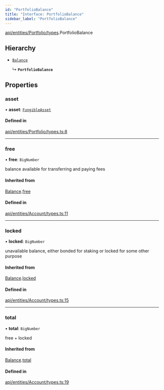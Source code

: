```yaml
---
id: "PortfolioBalance"
title: "Interface: PortfolioBalance"
sidebar_label: "PortfolioBalance"
---
```


[api/entities/Portfolio/types](../../../../../../modules/API/Entities/Portfolio/Types/Types.md).PortfolioBalance

## Hierarchy

- [`Balance`](../../../Account/Types/Balance/Balance.md)

  ↳ **`PortfolioBalance`**

## Properties

### asset

• **asset**: [`FungibleAsset`](../../../../../../classes/API/Entities/Asset/Fungible/FungibleAsset.md)

#### Defined in

[api/entities/Portfolio/types.ts:8](https://github.com/PolymeshAssociation/polymesh-sdk/blob/978e4ded6/src/api/entities/Portfolio/types.ts#L8)

___

### free

• **free**: `BigNumber`

balance available for transferring and paying fees

#### Inherited from

[Balance](../../../Account/Types/Balance/Balance.md).[free](../../../Account/Types/Balance/Balance.md#free)

#### Defined in

[api/entities/Account/types.ts:11](https://github.com/PolymeshAssociation/polymesh-sdk/blob/978e4ded6/src/api/entities/Account/types.ts#L11)

___

### locked

• **locked**: `BigNumber`

unavailable balance, either bonded for staking or locked for some other purpose

#### Inherited from

[Balance](../../../Account/Types/Balance/Balance.md).[locked](../../../Account/Types/Balance/Balance.md#locked)

#### Defined in

[api/entities/Account/types.ts:15](https://github.com/PolymeshAssociation/polymesh-sdk/blob/978e4ded6/src/api/entities/Account/types.ts#L15)

___

### total

• **total**: `BigNumber`

free + locked

#### Inherited from

[Balance](../../../Account/Types/Balance/Balance.md).[total](../../../Account/Types/Balance/Balance.md#total)

#### Defined in

[api/entities/Account/types.ts:19](https://github.com/PolymeshAssociation/polymesh-sdk/blob/978e4ded6/src/api/entities/Account/types.ts#L19)
